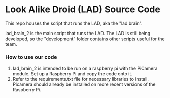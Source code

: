 # Look Alike Droid (LAD) Source Code

This repo houses the script that runs the LAD, aka the "lad brain".

lad_brain_2 is the main script that runs the LAD. The LAD is still being developed, so the "development" folder contains other scripts useful for the team.

### How to use our code

1. lad_brain_2 is intended to be run on a raspberry pi with the PiCamera module. Set up a Raspberry Pi and copy the code onto it.
2. Refer to the requirements.txt file for necessary libraries to install. Picamera should already be installed on more recent versions of the Raspberry Pi.
